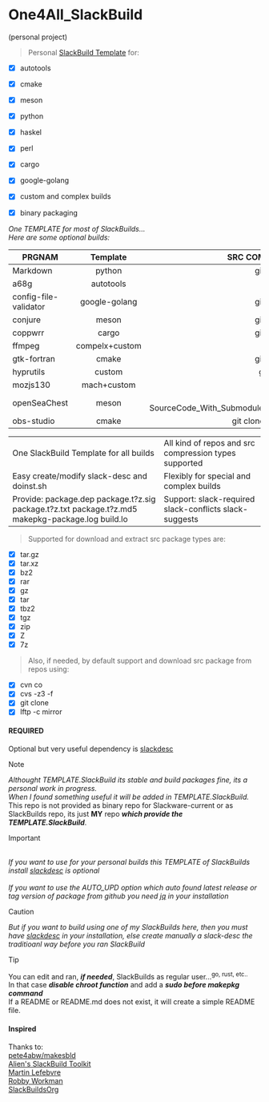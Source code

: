 # One4All_SlackBuild
(personal project)


> Personal [SlackBuild Template](https://github.com/rizitis/One4All_SlackBuild/blob/main/TEMPLATE.SlackBuild) for:
<p>

- [x] autotools
- [x] cmake
- [x] meson
- [x] python
- [x] haskel
- [x] perl
- [x] cargo
- [x] google-golang
- [x] custom and complex builds
- [x] binary packaging


*One TEMPLATE for most of SlackBuilds...<br>
Here are some optional builds:*

| PRGNAM |Template | SRC COMPRESS |
| ------------- |:-------------:| -----:|
| Markdown | python | git+tar.gz |
| a68g | autotools | tar.gz |
| config-file-validator | google-golang | git+tar.gz |
| conjure | meson | git+tar.gz |
| coppwrr | cargo | git+tar.gz |
| ffmpeg | compelx+custom | tar.xz |
| gtk-fortran | cmake | git+tar.gz |
| hyprutils | custom | git clone |
| mozjs130 | mach+custom | tar.xz |
| openSeaChest | meson |git+ SourceCode_With_Submodules.tar.xz |
| obs-studio | cmake |git clone+tar.gz |
<p>
<table>
   <tr>
      <td>One SlackBuild Template for all builds</td>
      <td>All kind of repos and src compression types supported</td>
   </tr>
   <tr>
      <td>Easy create/modify slack-desc and doinst.sh</td>
      <td>Flexibly for special and complex builds</td>
   </tr>
   <tr>
      <td>Provide: package.dep package.t?z.sig package.t?z.txt package.t?z.md5 makepkg-package.log  build.lo</td>
      <td>Support: slack-required slack-conflicts slack-suggests</td>
   </tr>
</table>


> Supported for download and extract src package types are:
- [x] tar.gz
- [x] tar.xz
- [x] bz2
- [x] rar
- [x] gz
- [x] tar
- [x] tbz2
- [x] tgz
- [x] zip
- [x] Z
- [x] 7z

> Also, if needed, by default support and download src package from repos using:
- [x] cvn co
- [x] cvs -z3 -f
- [x] git clone
- [x] lftp -c mirror

#### REQUIRED

Optional but very useful dependency is [slackdesc](https://slack-desc.sourceforge.net/) <p>

> [!NOTE]
*Althought TEMPLATE.SlackBuild its stable and build  packages fine, its a personal work in progress.<br>
When I found something useful it will be added in TEMPLATE.SlackBuild.*<br>
This repo is not provided as binary repo for Slackware-current or as SlackBuilds repo, its just **MY** repo ***which provide the TEMPLATE.SlackBuild***.

> [!IMPORTANT]
<br> *If you want to use for your personal builds this TEMPLATE of SlackBuilds install [slackdesc](https://github.com/rizitis/One4All_SlackBuild#required) is optional*<br>
<br> *If you want to use the AUTO_UPD option which auto found latest release or tag version of package from github you need [jq](https://slackbuilds.org/repository/15.0/system/jq/) in your installation*

> [!CAUTION]
*But if you want to build using one of my SlackBuilds here, then you must have [slackdesc](https://github.com/rizitis/One4All_SlackBuild#required) in your installation, else create manually a slack-desc the traditioanl way before you ran SlackBuild*<p>


> [!TIP]
> You can edit and ran, ***if needed***, SlackBuilds as regular user...<sup>go, rust, etc.. </sup> <br>
> In that case ***disable chroot function*** and add a ***sudo before makepkg command*** <br>
> If a README or README.md does not exist, it will create a simple README file. 

#### Inspired
Thanks to: <br>[pete4abw/makesbld](https://github.com/pete4abw/makesbld) <br> [Alien's SlackBuild Toolkit](https://alien.slackbook.org/AST/)<br> [Martin Lefebvre](https://www.slackwiki.com/Different_Approach_To_Buildscripts)<br>[Robby Workman](https://www.slackwiki.com/Writing_A_SlackBuild_Script) <br>[SlackBuildsOrg](https://github.com/SlackBuildsOrg/templates)
